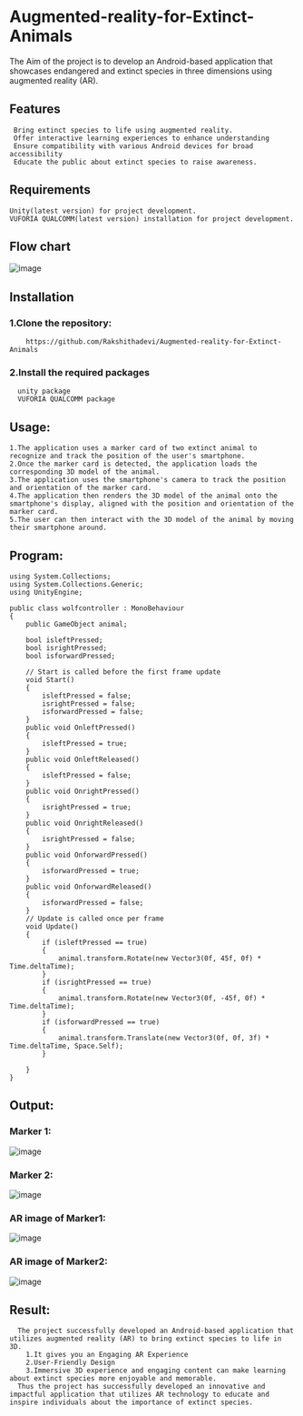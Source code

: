 # Augmented-reality-for-Extinct-Animals
 The Aim of the project is to develop an Android-based application that showcases endangered and extinct species in three dimensions using augmented reality (AR).
## Features
```
 Bring extinct species to life using augmented reality.
 Offer interactive learning experiences to enhance understanding
 Ensure compatibility with various Android devices for broad accessibility
 Educate the public about extinct species to raise awareness.
```
 ## Requirements
 ```
 Unity(latest version) for project development.
 VUFORIA QUALCOMM(latest version) installation for project development.
```
 ## Flow chart
 ![image](https://github.com/Rakshithadevi/Augmented-reality-for-Extinct-Animals/assets/94165326/9b4c3af3-70dd-4c53-baac-9b7f30628c9f)
 ## Installation
   ### 1.Clone the repository:
   ```
       https://github.com/Rakshithadevi/Augmented-reality-for-Extinct-Animals
   ```
  ### 2.Install the required packages
  ```
    unity package
    VUFORIA QUALCOMM package
  ```
    
## Usage:
```
1.The application uses a marker card of two extinct animal to recognize and track the position of the user's smartphone.
2.Once the marker card is detected, the application loads the corresponding 3D model of the animal.
3.The application uses the smartphone's camera to track the position and orientation of the marker card.
4.The application then renders the 3D model of the animal onto the smartphone's display, aligned with the position and orientation of the marker card.
5.The user can then interact with the 3D model of the animal by moving their smartphone around.
```
## Program:

```
using System.Collections;
using System.Collections.Generic;
using UnityEngine;

public class wolfcontroller : MonoBehaviour
{
    public GameObject animal;

    bool isleftPressed;
    bool isrightPressed;
    bool isforwardPressed;

    // Start is called before the first frame update
    void Start()
    {
        isleftPressed = false;
        isrightPressed = false;
        isforwardPressed = false;
    }
    public void OnleftPressed()
    {
        isleftPressed = true;
    }
    public void OnleftReleased()
    {
        isleftPressed = false;
    }
    public void OnrightPressed()
    {
        isrightPressed = true;
    }
    public void OnrightReleased()
    {
        isrightPressed = false;
    }
    public void OnforwardPressed()
    {
        isforwardPressed = true;
    }
    public void OnforwardReleased()
    {
        isforwardPressed = false;
    }
    // Update is called once per frame
    void Update()
    {
        if (isleftPressed == true)
        {
            animal.transform.Rotate(new Vector3(0f, 45f, 0f) * Time.deltaTime);
        }
        if (isrightPressed == true)
        {
            animal.transform.Rotate(new Vector3(0f, -45f, 0f) * Time.deltaTime);
        }
        if (isforwardPressed == true)
        {
            animal.transform.Translate(new Vector3(0f, 0f, 3f) * Time.deltaTime, Space.Self);
        }

    }
}
```
## Output:
### Marker 1:

![image](https://github.com/Rakshithadevi/Augmented-reality-for-Extinct-Animals/assets/94165326/ac5a3021-6066-4fee-b8ac-baa1f83de2ee)


### Marker 2:

![image](https://github.com/Rakshithadevi/Augmented-reality-for-Extinct-Animals/assets/94165326/794da215-dfa0-4224-b376-4909d1e0c088)


### AR image of Marker1:

![image](https://github.com/Rakshithadevi/Augmented-reality-for-Extinct-Animals/assets/94165326/9190ba7e-a967-42e7-8f79-d91e0b497b33)


### AR image of Marker2:

![image](https://github.com/Rakshithadevi/Augmented-reality-for-Extinct-Animals/assets/94165326/d97b629b-46b2-4c29-a32e-2bf81156863a)





## Result:
```
  The project successfully developed an Android-based application that utilizes augmented reality (AR) to bring extinct species to life in 3D.
    1.It gives you an Engaging AR Experience
    2.User-Friendly Design
    3.Immersive 3D experience and engaging content can make learning about extinct species more enjoyable and memorable.
  Thus the project has successfully developed an innovative and impactful application that utilizes AR technology to educate and inspire individuals about the importance of extinct species.

```

 
